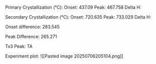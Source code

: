 Primary Crystallization (°C):
	Onset: 437.09
	Peak: 467.758
	Delta H:
	
Secondary Crystallization  (°C):
	Onset: 720.635
	Peak: 733.029
	Delta H:
	
Onset difference: 283.545

Peak Difference: 265.271

Tx3 Peak: TA
<!-- PUBLISH STOP -->
Experiment plot:
![[Pasted image 20250706205104.png]]